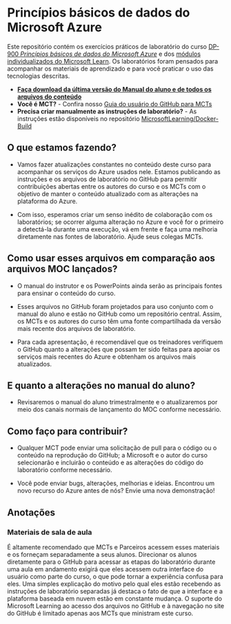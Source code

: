 # Princípios básicos de dados do Microsoft Azure

Este repositório contém os exercícios práticos de laboratório do curso [DP-900 *Princípios básicos de dados do Microsoft Azure*](https://docs.microsoft.com/pt-br/learn/certifications/courses/dp-900t00) e dos [módulos individualizados do Microsoft Learn](https://docs.microsoft.com/pt-br/users/23110622/collections/0kjyh8rn5gdrjj/). Os laboratórios foram pensados para acompanhar os materiais de aprendizado e para você praticar o uso das tecnologias descritas. 

- **[Faça download da última versão do Manual do aluno e de todos os arquivos do conteúdo](../../releases/latest)**
- **Você é MCT?** - Confira nosso [Guia do usuário do GitHub para MCTs](https://microsoftlearning.github.io/MCT-User-Guide/)
- **Precisa criar manualmente as instruções de laboratório?** -  As instruções estão disponíveis no repositório [MicrosoftLearning/Docker-Build](https://github.com/MicrosoftLearning/Docker-Build)

## O que estamos fazendo?

- Vamos fazer atualizações constantes no conteúdo deste curso para acompanhar os serviços do Azure usados nele.  Estamos publicando as instruções e os arquivos de laboratório no GitHub para permitir contribuições abertas entre os autores do curso e os MCTs com o objetivo de manter o conteúdo atualizado com as alterações na plataforma do Azure.

- Com isso, esperamos criar um senso inédito de colaboração com os laboratórios; se ocorrer alguma alteração no Azure e você for o primeiro a detectá-la durante uma execução, vá em frente e faça uma melhoria diretamente nas fontes de laboratório.  Ajude seus colegas MCTs.

## Como usar esses arquivos em comparação aos arquivos MOC lançados?

- O manual do instrutor e os PowerPoints ainda serão as principais fontes para ensinar o conteúdo do curso.

- Esses arquivos no GitHub foram projetados para uso conjunto com o manual do aluno e estão no GitHub como um repositório central. Assim, os MCTs e os autores do curso têm uma fonte compartilhada da versão mais recente dos arquivos de laboratório.

- Para cada apresentação, é recomendável que os treinadores verifiquem o GitHub quanto a alterações que possam ter sido feitas para apoiar os serviços mais recentes do Azure e obtenham os arquivos mais atualizados.

## E quanto a alterações no manual do aluno?

- Revisaremos o manual do aluno trimestralmente e o atualizaremos por meio dos canais normais de lançamento do MOC conforme necessário.

## Como faço para contribuir?

- Qualquer MCT pode enviar uma solicitação de pull para o código ou o conteúdo na reprodução do GitHub; a Microsoft e o autor do curso selecionarão e incluirão o conteúdo e as alterações do código do laboratório conforme necessário.

- Você pode enviar bugs, alterações, melhorias e ideias.  Encontrou um novo recurso do Azure antes de nós?  Envie uma nova demonstração!

## Anotações

### Materiais de sala de aula

É altamente recomendado que MCTs e Parceiros acessem esses materiais e os forneçam separadamente a seus alunos.  Direcionar os alunos diretamente para o GitHub para acessar as etapas do laboratório durante uma aula em andamento exigirá que eles acessem outra interface do usuário como parte do curso, o que pode tornar a experiência confusa para eles. Uma simples explicação do motivo pelo qual eles estão recebendo as instruções de laboratório separadas já destaca o fato de que a interface e a plataforma baseada em nuvem estão em constante mudança. O suporte do Microsoft Learning ao acesso dos arquivos no GitHub e à navegação no site do GitHub é limitado apenas aos MCTs que ministram este curso.
